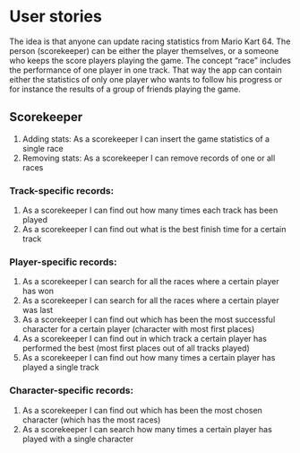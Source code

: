 # User stories

The idea is that anyone can update racing statistics from Mario Kart 64. The person (scorekeeper) can be either the player themselves, or a someone who keeps the score players playing the game. The concept “race” includes the performance of one player in one track. That way the app can contain either the statistics of only one player who wants to follow his progress or for instance the results of a group of friends playing the game.


## Scorekeeper

1. Adding stats: As a scorekeeper I can insert the game statistics of a single race
2. Removing stats: As a scorekeeper I can remove records of one or all races

### Track-specific records: 

1. As a scorekeeper I can find out how many times each track has been played
2. As a scorekeeper I can find out what is the best finish time for a certain track 

### Player-specific records: 

1. As a scorekeeper I can search for all the races where a certain player has won
2. As a scorekeeper I can search for all the races where a certain player was last
3. As a scorekeeper I can find out which has been the most successful character for a certain player (character with most first places)
4. As a scorekeeper I can find out in which track a certain player has performed the best (most first places out of all tracks played)
5. As a scorekeeper I can find out how many times a certain player has played a single track

### Character-specific records: 

1. As a scorekeeper I can find out which has been the most chosen character (which has the most races)
2. As a scorekeeper I can search how many times a certain player has played with a single character
